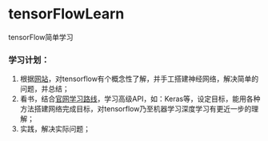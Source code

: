 # tensorFlowLearn
tensorFlow简单学习
### 学习计划：
1. 根据[网站](https://morvanzhou.github.io/tutorials/machine-learning/tensorflow/)，对tensorflow有个概念性了解，并手工搭建神经网络，解决简单的问题，并总结；
2. 看书，结合[官网学习路线](https://www.tensorflow.org/tutorials/keras)，学习高级API，如：Keras等，设定目标，能用各种方法搭建网络完成目标，对tensorflow乃至机器学习深度学习有更近一步的理解；
3. 实践，解决实际问题；